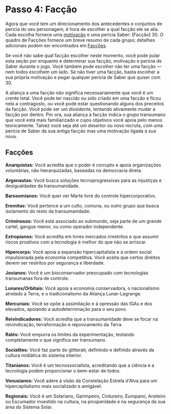 # Passo 4: Facção

Agora que você tem um direcionamento dos antecedentes e conjuntos de perícia do seu personagem, é hora de escolher a qual facção ele se alia. Cada escolha fornece uma [motivação](16-step-13-motivations.md) e uma perícia Saber: \[Facção\] 30. O quadro de Facções fornece um breve resumo de cada grupo; detalhes adicionais podem ser encontrados em [Facções](../10/00-factions.md).

Se você não sabe qual facção escolher neste momento, você pode pular esta seção por enquanto e determinar sua facção, motivação e perícia de Saber durante o jogo. Você também pode escolher não ter uma facção — nem todos escolhem um lado. Se não tiver uma facção, basta escolher a sua própria motivação e pegar qualquer perícia de Saber que quiser com 30.

A aliança a uma facção não significa necessariamente que você é um crente total. Você pode ter nascido ou sido criado em uma facção e ficou nela a contragosto, ou você pode estar questionando alguns dos preceitos da facção. Você pode ser um dissidente, tentando ativamente mudar a facção por dentro. Por ora, sua aliança à facção indica o grupo transumano que você está mais familiarizado e cujos objetivos você apoia pelo menos teoricamente. Talvez você seja até um desertor ou novo recruta, com uma perícia de Saber da sua antiga facção mas uma motivação ligada à sua nova.

<!-- CLEANED blockquote -->

## Facções

<!--order-->
**Anarquistas:** Você acredita que o poder é corrupto e apoia organizações voluntárias, não hierarquizadas, baseadas na democracia direta.

**Argonautas:** Você busca soluções tecnoprogressivas para as injustiças e desigualdades da transumanidade.

**Barsoomianos:** Você quer ver Marte livre do controle hipercorporativo.

**Eremitas:** Você pertence a um culto, comuna, ou outro grupo que busca isolamento do resto da transumanidade.

**Criminosos:** Você está associado ao submundo, seja parte de um grande cartel, gangue menor, ou como operador independente.

**Extropianos:** Você acredita em livres mercados irrestritos e que assumir riscos proativos com a tecnologia é melhor do que não se arriscar.

**Hipercorps:** Você apoia a expansão hipercapitalista e a ordem social impulsionada pela economia competitiva. Você aceita que certos direitos devem ser restritos por segurança e liberdade.

**Jovianos:** Você é um bioconservador preocupado com tecnologias transumanas fora de controle.

**Lunares/Orbitais:** Você apoia a economia conservadora, o nacionalismo atrelado a Terra, e o tradicionalismo da Aliança Lunar-Lagrange.

**Mercuriais:** Você se opõe à assimilação e à opressão das IGAs e dos elevados, apoiando a autodeterminação para o seu povo.

**Reivindicadores:** Você acredita que a transumanidade deve se focar na reivindicação, terraformação e repovoamento da Terra.

**Ralés:** Você empurra os limites da experimentação, testando completamente o que significa ser transumano.

**Socialites:** Você faz parte do glitterati, definindo e definido através da cultura midiática do sistema interior.

**Titanianos:** Você é um tecnossocialista, acreditando que a ciência e a tecnologia podem proporcionar o bem-estar de todos.

**Venusianos:** Você adere à visão da Constelação Estrela d'Alva para um hipercapitalismo mais socializado e amigável.

<!--order-end-->

**Regionais:** Você é um Solariano, Garimpeiro, Cintureiro, Europano, Aneleiro ou Escumador investido na cultura, na prosperidade e na segurança da sua área do Sistema Solar.

<!-- CLEANED /blockquote -->
